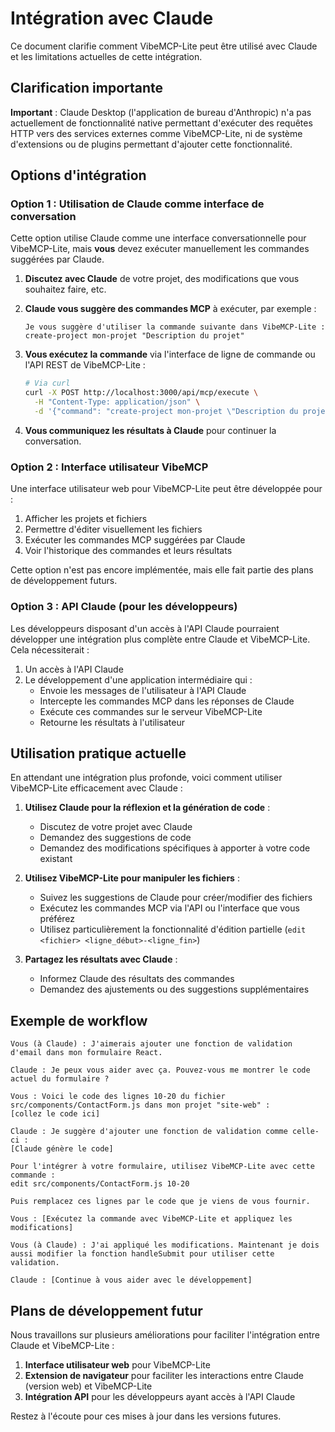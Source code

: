 # Intégration avec Claude

Ce document clarifie comment VibeMCP-Lite peut être utilisé avec Claude et les limitations actuelles de cette intégration.

## Clarification importante

**Important** : Claude Desktop (l'application de bureau d'Anthropic) n'a pas actuellement de fonctionnalité native permettant d'exécuter des requêtes HTTP vers des services externes comme VibeMCP-Lite, ni de système d'extensions ou de plugins permettant d'ajouter cette fonctionnalité.

## Options d'intégration

### Option 1 : Utilisation de Claude comme interface de conversation

Cette option utilise Claude comme une interface conversationnelle pour VibeMCP-Lite, mais **vous** devez exécuter manuellement les commandes suggérées par Claude.

1. **Discutez avec Claude** de votre projet, des modifications que vous souhaitez faire, etc.

2. **Claude vous suggère des commandes MCP** à exécuter, par exemple :
   ```
   Je vous suggère d'utiliser la commande suivante dans VibeMCP-Lite :
   create-project mon-projet "Description du projet"
   ```

3. **Vous exécutez la commande** via l'interface de ligne de commande ou l'API REST de VibeMCP-Lite :
   ```bash
   # Via curl
   curl -X POST http://localhost:3000/api/mcp/execute \
     -H "Content-Type: application/json" \
     -d '{"command": "create-project mon-projet \"Description du projet\""}'
   ```

4. **Vous communiquez les résultats à Claude** pour continuer la conversation.

### Option 2 : Interface utilisateur VibeMCP

Une interface utilisateur web pour VibeMCP-Lite peut être développée pour :

1. Afficher les projets et fichiers
2. Permettre d'éditer visuellement les fichiers
3. Exécuter les commandes MCP suggérées par Claude
4. Voir l'historique des commandes et leurs résultats

Cette option n'est pas encore implémentée, mais elle fait partie des plans de développement futurs.

### Option 3 : API Claude (pour les développeurs)

Les développeurs disposant d'un accès à l'API Claude pourraient développer une intégration plus complète entre Claude et VibeMCP-Lite. Cela nécessiterait :

1. Un accès à l'API Claude
2. Le développement d'une application intermédiaire qui :
   - Envoie les messages de l'utilisateur à l'API Claude
   - Intercepte les commandes MCP dans les réponses de Claude
   - Exécute ces commandes sur le serveur VibeMCP-Lite
   - Retourne les résultats à l'utilisateur

## Utilisation pratique actuelle

En attendant une intégration plus profonde, voici comment utiliser VibeMCP-Lite efficacement avec Claude :

1. **Utilisez Claude pour la réflexion et la génération de code** :
   - Discutez de votre projet avec Claude
   - Demandez des suggestions de code
   - Demandez des modifications spécifiques à apporter à votre code existant

2. **Utilisez VibeMCP-Lite pour manipuler les fichiers** :
   - Suivez les suggestions de Claude pour créer/modifier des fichiers
   - Exécutez les commandes MCP via l'API ou l'interface que vous préférez
   - Utilisez particulièrement la fonctionnalité d'édition partielle (`edit <fichier> <ligne_début>-<ligne_fin>`)

3. **Partagez les résultats avec Claude** :
   - Informez Claude des résultats des commandes
   - Demandez des ajustements ou des suggestions supplémentaires

## Exemple de workflow

```
Vous (à Claude) : J'aimerais ajouter une fonction de validation d'email dans mon formulaire React.

Claude : Je peux vous aider avec ça. Pouvez-vous me montrer le code actuel du formulaire ?

Vous : Voici le code des lignes 10-20 du fichier src/components/ContactForm.js dans mon projet "site-web" :
[collez le code ici]

Claude : Je suggère d'ajouter une fonction de validation comme celle-ci :
[Claude génère le code]

Pour l'intégrer à votre formulaire, utilisez VibeMCP-Lite avec cette commande :
edit src/components/ContactForm.js 10-20

Puis remplacez ces lignes par le code que je viens de vous fournir.

Vous : [Exécutez la commande avec VibeMCP-Lite et appliquez les modifications]

Vous (à Claude) : J'ai appliqué les modifications. Maintenant je dois aussi modifier la fonction handleSubmit pour utiliser cette validation.

Claude : [Continue à vous aider avec le développement]
```

## Plans de développement futur

Nous travaillons sur plusieurs améliorations pour faciliter l'intégration entre Claude et VibeMCP-Lite :

1. **Interface utilisateur web** pour VibeMCP-Lite
2. **Extension de navigateur** pour faciliter les interactions entre Claude (version web) et VibeMCP-Lite
3. **Intégration API** pour les développeurs ayant accès à l'API Claude

Restez à l'écoute pour ces mises à jour dans les versions futures.
